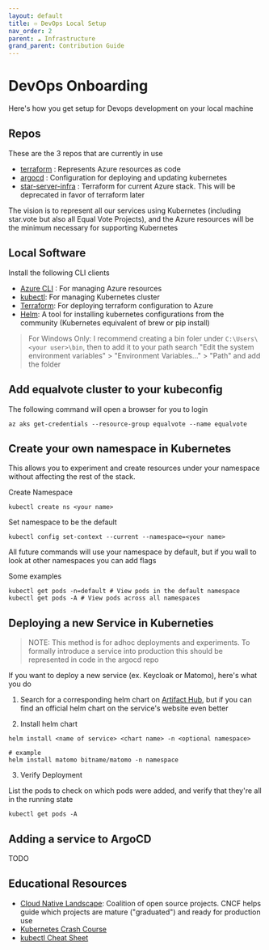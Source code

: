 ```yaml
---
layout: default
title: ️♾️ DevOps Local Setup
nav_order: 2
parent: ☁️ Infrastructure
grand_parent: Contribution Guide
---
```


# DevOps Onboarding

Here's how you get setup for Devops development on your local machine

## Repos

These are the 3 repos that are currently in use

* [terraform](https://github.com/Equal-Vote/terraform) : Represents Azure resources as code
* [argocd](https://github.com/Equal-Vote/argocd) : Configuration for deploying and updating kubernetes
* [star-server-infra](https://github.com/Equal-Vote/star-server-infra) : Terraform for current Azure stack. This will be deprecated in favor of terraform later

The vision is to represent all our services using Kubernetes (including star.vote but also all Equal Vote Projects), and the Azure resources will be the minimum necessary for supporting Kubernetes

## Local Software

Install the following CLI clients

 * [Azure CLI](https://learn.microsoft.com/en-us/cli/azure/install-azure-cli-windows?tabs=azure-cli) : For managing Azure resources
 * [kubectl](https://kubernetes.io/docs/tasks/tools/#kubectl): For managing Kubernetes cluster
 * [Terraform](https://developer.hashicorp.com/terraform/install): For deploying terraform configuration to Azure
 * [Helm](https://helm.sh/docs/intro/install/): A tool for installing kubernetes configurations from the community (Kubernetes equivalent of brew or pip install)

 > For Windows Only: I recommend creating a bin foler under `C:\Users\<your user>\bin`, then to add it to your path search "Edit the system environment variables" > "Environment Variables..." > "Path" and add the folder

## Add equalvote cluster to your kubeconfig

The following command will open a browser for you to login

```
az aks get-credentials --resource-group equalvote --name equalvote
```

## Create your own namespace in Kubernetes

This allows you to experiment and create resources under your namespace without affecting the rest of the stack.

Create Namespace

```
kubectl create ns <your name>
```

Set namespace to be the default
```
kubectl config set-context --current --namespace=<your name>
```

All future commands will use your namespace by default, but if you wall to look at other namespaces you can add flags

Some examples
```
kubectl get pods -n=default # View pods in the default namespace
kubectl get pods -A # View pods across all namespaces
```

## Deploying a new Service in Kuberneties

> NOTE: This method is for adhoc deployments and experiments. To formally introduce a service into production this should be represented in code in the argocd repo

If you want to deploy a new service (ex. Keycloak or Matomo), here's what you do

1. Search for a corresponding helm chart on [Artifact Hub](https://artifacthub.io/), but if you can find an official helm chart on the service's website even better

2. Install helm chart

```
helm install <name of service> <chart name> -n <optional namespace>

# example
helm install matomo bitname/matomo -n namespace
```

3. Verify Deployment

List the pods to check on which pods were added, and verify that they're all in the running state

```
kubectl get pods -A
```

## Adding a service to ArgoCD

TODO

## Educational Resources

* [Cloud Native Landscape](https://landscape.cncf.io/): Coalition of open source projects. CNCF helps guide which projects are mature ("graduated") and ready for production use
* [Kubernetes Crash Course](https://www.youtube.com/watch?v=s_o8dwzRlu4)
* [kubectl Cheat Sheet](https://kubernetes.io/docs/reference/kubectl/quick-reference/)